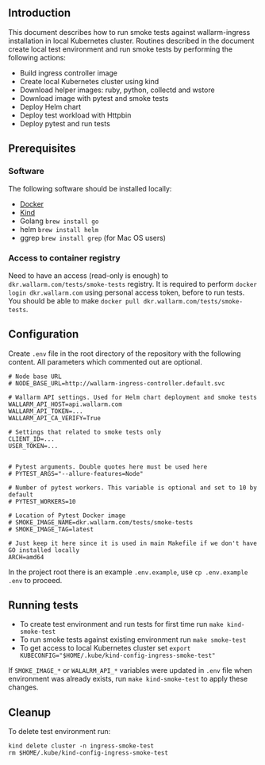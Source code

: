 ## Introduction
This document describes how to run smoke tests against wallarm-ingress installation in local Kubernetes cluster.
Routines described in the document create local test environment and run smoke tests by performing the following actions:
* Build ingress controller image
* Create local Kubernetes cluster using kind
* Download helper images: ruby, python, collectd and wstore
* Download image with pytest and smoke tests
* Deploy Helm chart
* Deploy test workload with Httpbin
* Deploy pytest and run tests

## Prerequisites
### Software
The following software should be installed locally:
* [Docker](https://docs.docker.com/get-docker/)
* [Kind](https://kind.sigs.k8s.io/docs/user/quick-start/#installation)
* Golang `brew install go`
* helm `brew install helm`
* ggrep `brew install grep` (for Mac OS users)
### Access to container registry
Need to have an access (read-only is enough) to `dkr.wallarm.com/tests/smoke-tests` registry.
It is required to perform `docker login dkr.wallarm.com` using personal access token, before to run tests.
You should be able to make `docker pull dkr.wallarm.com/tests/smoke-tests`.
## Configuration
Create `.env` file in the root directory of the repository with the following content. All parameters which commented out are optional.
```
# Node base URL
# NODE_BASE_URL=http://wallarm-ingress-controller.default.svc

# Wallarm API settings. Used for Helm chart deployment and smoke tests
WALLARM_API_HOST=api.wallarm.com
WALLARM_API_TOKEN=...
WALLARM_API_CA_VERIFY=True

# Settings that related to smoke tests only
CLIENT_ID=...
USER_TOKEN=...


# Pytest arguments. Double quotes here must be used here
# PYTEST_ARGS="--allure-features=Node"

# Number of pytest workers. This variable is optional and set to 10 by default
# PYTEST_WORKERS=10

# Location of Pytest Docker image
# SMOKE_IMAGE_NAME=dkr.wallarm.com/tests/smoke-tests
# SMOKE_IMAGE_TAG=latest

# Just keep it here since it is used in main Makefile if we don't have GO installed locally
ARCH=amd64
```

In the project root there is an example `.env.example`, use `cp .env.example .env` to proceed.

## Running tests
* To create test environment and run tests for first time run `make kind-smoke-test`
* To run smoke tests against existing environment run `make smoke-test`
* To get access to local Kubernetes cluster set `export KUBECONFIG="$HOME/.kube/kind-config-ingress-smoke-test"`

If `SMOKE_IMAGE_*` or `WALALRM_API_*` variables were updated in `.env` file when environment was already exists,
run `make kind-smoke-test` to apply these changes.

## Cleanup
To delete test environment run:
```shell
kind delete cluster -n ingress-smoke-test
rm $HOME/.kube/kind-config-ingress-smoke-test
```
